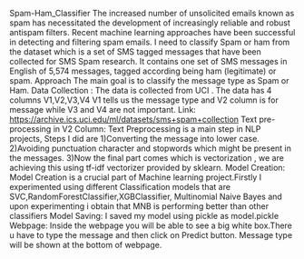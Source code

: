 Spam-Ham_Classifier
The increased number of unsolicited emails known as spam has necessitated the development of increasingly reliable and robust antispam filters. Recent machine learning approaches have been successful in detecting and filtering spam emails. I need to classify Spam or ham from the dataset which is a set of SMS tagged messages that have been collected for SMS Spam research. It contains one set of SMS messages in English of 5,574 messages, tagged according being ham (legitimate) or spam.
Approach
The main goal is to classify the message type as Spam or Ham.
Data Collection :
The data is collected from UCI .
The data has 4 columns V1,V2,V3,V4
V1 tells us the message type and V2 column is for message while V3 and V4 are not important.
Link: https://archive.ics.uci.edu/ml/datasets/sms+spam+collection
Text pre-processing in V2 Column:
Text Preprocessing is a main step in NLP projects, Steps I did are
1)Converting the message into lower case.
2)Avoiding punctuation character and stopwords which might be present in the messages.
3)Now the final part comes which is vectorization , we are achieving this using tf-idf vectorizer provided by sklearn.
Model Creation:
Model Creation is a crucial part of Machine learning project.Firstly I experimented using different Classification models that are SVC,RandomForestClassifier,XGBClassifier, Multinomial Naive Bayes and upon experimenting i obtain that MNB is performing better than other classifiers
Model Saving:
I saved my model using pickle as model.pickle
Webpage:
Inside the webpage you will be able to see a big white box.There u have to type the message and then click on Predict button. Message type will be shown at the bottom of webpage.
